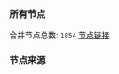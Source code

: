 ### 所有节点
合并节点总数: `1854`
[节点链接](https://raw.githubusercontent.com/rzhy1/11/master/sub/sub_merge_base64.txt)

### 节点来源
